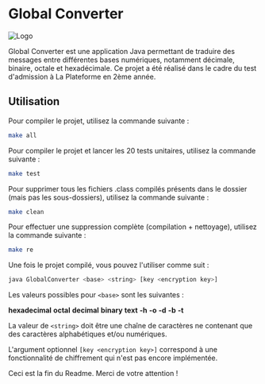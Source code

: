 # Global Converter

![Logo](logo.png)

Global Converter est une application Java permettant de traduire des messages entre différentes bases numériques, notamment décimale, binaire, octale et hexadécimale. Ce projet a été réalisé dans le cadre du test d'admission à La Plateforme en 2ème année.

## Utilisation

Pour compiler le projet, utilisez la commande suivante :

```bash
make all
```

Pour compiler le projet et lancer les 20 tests unitaires, utilisez la commande suivante :

```bash
make test
```

Pour supprimer tous les fichiers .class compilés présents dans le dossier (mais pas les sous-dossiers), utilisez la commande suivante :

```bash
make clean
```

Pour effectuer une suppression complète (compilation + nettoyage), utilisez la commande suivante :

```bash
make re
```

Une fois le projet compilé, vous pouvez l'utiliser comme suit :

```bash
java GlobalConverter <base> <string> [key <encryption key>]
```

Les valeurs possibles pour `<base>` sont les suivantes :

**hexadecimal**
**octal**
**decimal**
**binary**
**text**
**-h**
**-o**
**-d**
**-b**
**-t**

La valeur de `<string>` doit être une chaîne de caractères ne contenant que des caractères alphabétiques et/ou numériques.

L'argument optionnel `[key <encryption key>]` correspond à une fonctionnalité de chiffrement qui n'est pas encore implémentée.

Ceci est la fin du Readme. Merci de votre attention !
